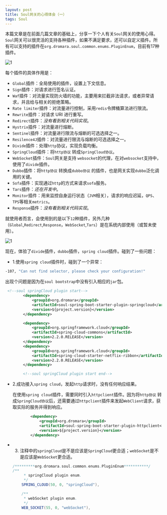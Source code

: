 ```yaml
---
layout: post
title: Soul网关的心得体会（一）
tags: Soul
---
```


本篇文章是在前面几篇文章的基础上，分享一下个人有关`Soul`网关的使用心得。`Soul`网关可以很灵活的支持各种插件，如果不满足要求，还可以自定义插件。所有可以支持的插件在`org.dromara.soul.common.enums.PluginEnum`，目前有17种插件。

![1](https://midnight2104.github.io/img/2021-1-17/1.png)

每个插件的具体作用是：

- `Global`插件：全局使用的插件，设置上下文信息。
- `Sign`插件：对请求进行签名认证。
- `Waf`插件：对流量实现防火墙的功能，主要用来拦截非法请求，或者异常请求，并且给与相关的拒绝策略。
- `Rate limiter`插件：对流量进行控制，采用`redis`令牌桶算法进行限流。
- `Rewrite`插件：对请求 URI 进行重写。
- `Redirect`插件：*没有看到相关代码实现*。
- `Hystrix`插件：对流量进行熔断。
- `Sentinel`插件：对流量进行限流与熔断的可选选择之一。
- `Resilence4J`插件：对流量进行限流与熔断的可选选择之一。
- `Divide`插件：处理`http`协议，实现负载均衡。
- `SpringCloud`插件：将`http协议` 转成`SpringCloud协议`。
- `WebSocket`插件：`Soul`网关是支持 `websocket`的代理，在对`websocket`支持中，使用了`divide`插件。
- `Dubbo`插件：将`http协议` 转换成`dubbo协议` 的插件，也是网关实现`dubbo`泛化调用的关键。
- `Sofa`插件：实现通过`http`的方式来请求`sofa`服务。
- `Tars`插件：*还在开发中*。
- `Monitor`插件：用来监控自身运行状态（`JVM`相关），请求的响应迟延，`QPS`、`TPS`等相关`metrics`。
- `Response`插件：*没有看到相关代码实现*。

就使用者而言，会使用到的是以下`12`种插件，另外几种（`Global`,`Redirect`,`Response`，`WebSocket`,`Tars`）是在系统内部使用（或暂未使用）。

![1](https://midnight2104.github.io/img/2021-1-17/2.png)

现在，体验了`divide`插件，`dubbo`插件，`spring cloud`插件。碰到了一些问题：

- 1.使用`spring cloud`插件时，碰到了一个异常：

```sh
-107, "Can not find selector, please check your configuration!"
```

​		出现个问题是因为在`soul bootstrap`中没有引入相应的`jar`包。

```xml
 <!--soul springCloud plugin start-->
        <dependency>
            <groupId>org.dromara</groupId>
            <artifactId>soul-spring-boot-starter-plugin-springcloud</artifactId>
            <version>${project.version}</version>
        </dependency>

        <dependency>
            <groupId>org.springframework.cloud</groupId>
            <artifactId>spring-cloud-commons</artifactId>
            <version>2.2.0.RELEASE</version>
        </dependency>
        <dependency>
            <groupId>org.springframework.cloud</groupId>
            <artifactId>spring-cloud-starter-netflix-ribbon</artifactId>
            <version>2.2.0.RELEASE</version>
        </dependency>

        <!--soul springCloud plugin start end-->
```

- 2.成功接入`spring cloud`，发起`http`请求时，没有任何响应结果。

  在使用`spring cloud`插件，需要同时引入`httpclient`插件。因为将`http协议` 转成`SpringCloud协议`后，还需要通过`httpclient`插件来发起`WebClient`请求，获取实际的服务并得到响应。

  ```xml
          <dependency>
              <groupId>org.dromara</groupId>
              <artifactId>soul-spring-boot-starter-plugin-httpclient</artifactId>
              <version>${project.version}</version>
          </dependency>
  ```

- 3. 注释中的`springCloud`是不是应该是`SpringCloud`更合适；`webSocket`是不是应该是`WebSocket`更合适。

  ```java
  /*********org.dromara.soul.common.enums.PluginEnum***********/   
  /**
       * springCloud plugin enum.
       */
      SPRING_CLOUD(50, 0, "springCloud"),
  
      /**
       * webSocket plugin enum.
       */
      WEB_SOCKET(55, 0, "webSocket"),
  ```

  